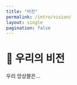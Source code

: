 ```yaml
---
title: "비전"
permalink: /intro/vision/
layout: single
pagination: false
---
```


# 🎯 우리의 비전

우리 앙상블은...

